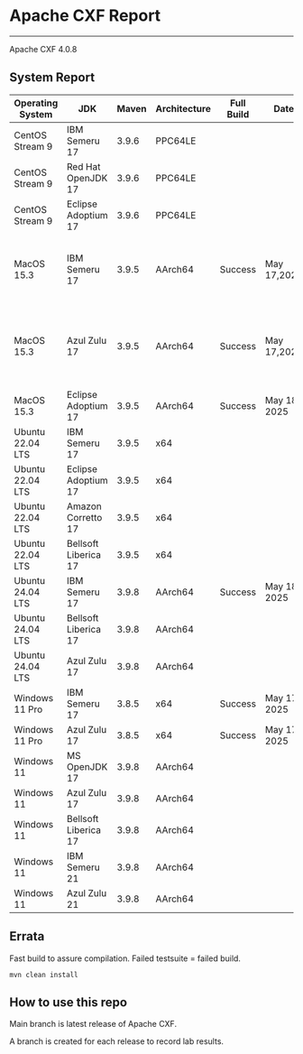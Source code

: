 # Apache CXF Report
--- 

Apache CXF 4.0.8

## System Report

| Operating System    | JDK       | Maven | Architecture | Full Build | Date  | Notes |
|---------------------|-----------|-------|--------------|------------|-------|-------|
| CentOS Stream 9     | IBM Semeru 17  | 3.9.6 | PPC64LE      | | | |
| CentOS Stream 9     | Red Hat OpenJDK 17  | 3.9.6 | PPC64LE       | | | |
| CentOS Stream 9     | Eclipse Adoptium 17  | 3.9.6 | PPC64LE       | | | |
| MacOS 15.3          | IBM Semeru 17  | 3.9.5 | AArch64      | Success| May 17,2025| Apache CXF SSE Integration System Tests for Tomcat|
| MacOS 15.3          | Azul Zulu 17  | 3.9.5 | AArch64       |Success| May 17,2025| Apache CXF SSE Integration System Tests for Tomcat & Undertow|
| MacOS 15.3          | Eclipse Adoptium 17  | 3.9.5 | AArch64      | Success | May 18, 2025| |
| Ubuntu 22.04 LTS    | IBM Semeru 17  | 3.9.5 | x64       || | |
| Ubuntu 22.04 LTS    | Eclipse Adoptium 17  | 3.9.5 | x64      || | |
| Ubuntu 22.04 LTS    | Amazon Corretto 17  | 3.9.5 | x64       || | |
| Ubuntu 22.04 LTS    | Bellsoft Liberica 17  | 3.9.5 | x64      | | | |
| Ubuntu 24.04 LTS    | IBM Semeru 17  | 3.9.8 | AArch64       | Success | May 18, 2025| |
| Ubuntu 24.04 LTS    | Bellsoft Liberica 17 | 3.9.8 | AArch64       || | |
| Ubuntu 24.04 LTS    | Azul Zulu 17  | 3.9.8 | AArch64       || | |
| Windows 11 Pro      | IBM Semeru 17  | 3.8.5 | x64       | Success| May 17, 2025| |
| Windows 11 Pro      | Azul Zulu 17  | 3.8.5 | x64       |Success| May 17, 2025| |
| Windows 11       | MS OpenJDK 17  | 3.9.8 | AArch64       | | | |
| Windows 11       | Azul Zulu 17  | 3.9.8 | AArch64       | | | |
| Windows 11       | Bellsoft Liberica 17  | 3.9.8 | AArch64       | | | |
| Windows 11       | IBM Semeru 21  | 3.9.8 | AArch64       | | | |
| Windows 11       | Azul Zulu 21  | 3.9.8 | AArch64       | | | |



## Errata


Fast build to assure compilation. Failed testsuite = failed build.
```
mvn clean install
```

## How to use this repo

Main branch is latest release of Apache CXF.

A branch is created for each release to record lab results.
